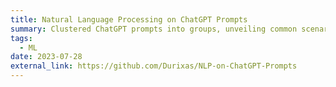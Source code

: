 ```yaml
---
title: Natural Language Processing on ChatGPT Prompts
summary: Clustered ChatGPT prompts into groups, unveiling common scenarios where users engage with the model.
tags:
  - ML
date: 2023-07-28
external_link: https://github.com/Durixas/NLP-on-ChatGPT-Prompts
---
```


